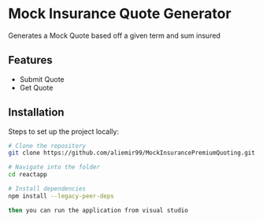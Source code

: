 # Mock Insurance Quote Generator

Generates a Mock Quote based off a given term and sum insured

## Features
- Submit Quote
- Get Quote

## Installation
Steps to set up the project locally:

```bash
# Clone the repository
git clone https://github.com/aliemir99/MockInsurancePremiumQuoting.git

# Navigate into the folder
cd reactapp

# Install dependencies
npm install --legacy-peer-deps

then you can run the application from visual studio
